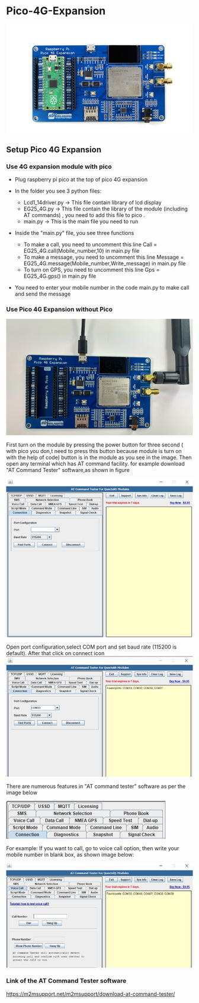 # Pico-4G-Expansion

<img src = "https://github.com/sbcshop/Pico-4G-Expansion/blob/main/image/img.png" />

## Setup Pico 4G Expansion
### Use 4G expansion module with pico 
   * Plug raspberry pi pico at the top of pico 4G expansion
   * In the folder you see 3 python files:
     * Lcd1_14driver.py -> This file contain library of lcd display
     * EG25_4G.py -> This file contain the library of the module (including AT commands) , you need to add this file to pico .
     * main.py -> This is the main file you need to run
     
   * Inside the "main.py" file, you see three functions
     * To make a call, you need to uncomment this line Call = EG25_4G.call(Mobile_number,10) in main.py file
     * To make a message, you need to uncomment this line Message = EG25_4G.message(Mobile_number,Write_message) 
       in main.py file
     * To turn on GPS, you need to uncomment this line Gps = EG25_4G.gps() in main.py file
   * You need to enter your mobile number in the code main.py to make call and send the message

### Use Pico 4G Expansion without Pico

   <img src = "https://github.com/sbcshop/Pico-4G-Expansion/blob/main/image/img1.jpg" />

   First turn on the module by pressing the power button for three second ( with pico you don,t need to press this button because module is turn on with the help of code) button    is in the module as you see in the image. Then open any terminal which has AT command facility.
   for example download "AT Command Tester" software,as shown in figure

   <img src = "https://github.com/sbcshop/Pico-4G-Expansion/blob/main/image/img3.jpg" />


   Open port configuration,select COM port and set baud rate (115200 is default). After that click on connect icon
   <img src = "https://github.com/sbcshop/Pico-4G-Expansion/blob/main/image/img4.JPG" />
   
   There are numerous features in "AT command tester" software as per the image below
   
   <img src = "https://github.com/sbcshop/Pico-4G-Expansion/blob/main/image/img_5.JPG" />
   
   For example: If you want to call, go to voice call option, then write your mobile number in blank box, as shown image below:
   
   <img src = "https://github.com/sbcshop/Pico-4G-Expansion/blob/main/image/img6.JPG" />

### Link of the AT Command Tester software
https://m2msupport.net/m2msupport/download-at-command-tester/

     
   

    
    
  
